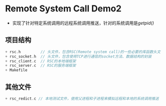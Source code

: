 # Remote System Call Demo2

* 实现了针对特定系统调用的远程系统调用推送，针对的系统调用是*getpid()*

## 项目结构

```c
+ rsc.h         // 头文件，包含RSC(Remote system call)的一些必要的库函数头文件、自定义数据结构、宏
+ rsc_socket.h  // 头文件，包含使用TCP进行通信的socket方法、数据结构的封装
+ rsc_client.c  // RSC的本地端框架
+ rsc_server.c  // RSC的服务端框架
+ Makefile
```

## 其他文件

```C
+ rsc_redict.c // 本地测试文件，使用父进程和子进程来模拟远程和本地的系统调用推送
```
